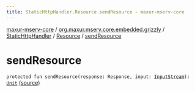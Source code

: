 ```yaml
---
title: StaticHttpHandler.Resource.sendResource - maxur-mserv-core
---
```


[maxur-mserv-core](../../../index.html) / [org.maxur.mserv.core.embedded.grizzly](../../index.html) / [StaticHttpHandler](../index.html) / [Resource](index.html) / [sendResource](.)

# sendResource

`protected fun sendResource(response: Response, input: `[`InputStream`](http://docs.oracle.com/javase/8/docs/api/java/io/InputStream.html)`): `[`Unit`](https://kotlinlang.org/api/latest/jvm/stdlib/kotlin/-unit/index.html) [(source)](https://github.com/myunusov/maxur-mserv/tree/master/maxur-mserv-core/src/main/kotlin/org/maxur/mserv/core/embedded/grizzly/StaticHttpHandler.kt#L291)